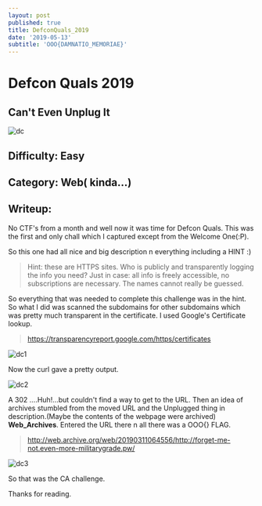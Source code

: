 ```yaml
---
layout: post
published: true
title: DefconQuals_2019
date: '2019-05-13'
subtitle: 'OOO{DAMNATIO_MEMORIAE}'
---
```

# Defcon Quals 2019

## Can't Even Unplug It

![dc](./img/dc.png)

## Difficulty: Easy

## Category: Web( kinda...)

## Writeup:

No CTF's from a month and well now it was time for Defcon Quals. This was the first and only chall which I captured except from the Welcome One(:P).

So this one had all nice and big description n everything including a HINT :)


>Hint: these are HTTPS sites. Who is publicly and transparently logging the info you need? Just in case: all info is freely accessible, no subscriptions are necessary. The names cannot really be guessed.

So everything that was needed to complete this challenge was in the hint. So what I did was scanned the subdomains for other subdomains which was pretty much transparent in the certificate. I used Google's Certificate lookup.
>https://transparencyreport.google.com/https/certificates

![dc1](img/dc1.png)

Now the curl gave a pretty output.

![dc2](img/dc2.png)

A 302 ....Huh!...but couldn't find a way to get to the URL. Then an idea of archives stumbled from the moved URL and the Unplugged thing in description.(Maybe the contents of the webpage were archived) **Web_Archives**. Entered the URL there n all there was a OOO{} FLAG. 

>http://web.archive.org/web/20190311064556/http://forget-me-not.even-more-militarygrade.pw/

![dc3](img/dc3.png)

So that was the CA challenge.

Thanks for reading.

